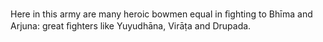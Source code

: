 Here in this army are many heroic bowmen equal in ﬁghting to Bhīma and Arjuna: great ﬁghters like Yuyudhāna, Virāṭa and Drupada.